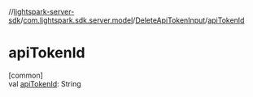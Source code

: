 //[lightspark-server-sdk](../../../index.md)/[com.lightspark.sdk.server.model](../index.md)/[DeleteApiTokenInput](index.md)/[apiTokenId](api-token-id.md)

# apiTokenId

[common]\
val [apiTokenId](api-token-id.md): String
